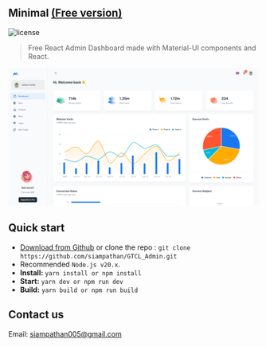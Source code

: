 ## Minimal [(Free version)](https://minimal-kit-react.vercel.app/)

![license](https://img.shields.io/badge/license-MIT-blue.svg)

> Free React Admin Dashboard made with Material-UI components and React.

![preview](public/assets/preview.jpg)

## Quick start

- [Download from Github](https://github.com/minimal-ui-kit/material-kit-react/archive/refs/heads/main.zip) or clone the repo : `git clone https://github.com/siampathan/GTCL_Admin.git`
- Recommended `Node.js v20.x`.
- **Install:** `yarn install or npm install`
- **Start:** `yarn dev or npm run dev`
- **Build:** `yarn build or npm run build`

## Contact us

Email: siampathan005@gmail.com
